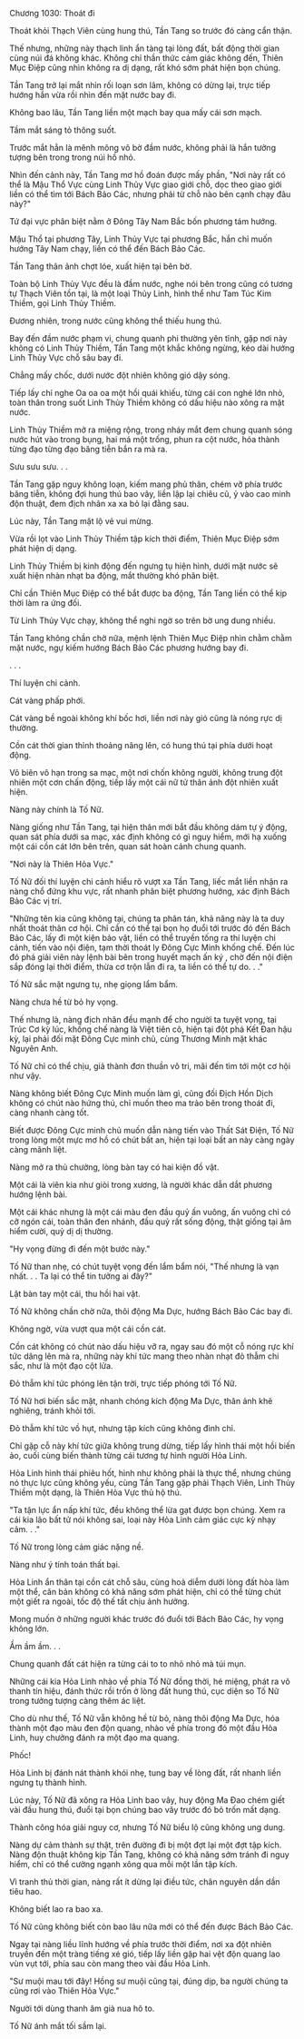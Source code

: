 




Chương 1030: Thoát đi


Thoát khỏi Thạch Viên cùng hung thú, Tần Tang so trước đó càng cẩn thận.

Thế nhưng, những này thạch linh ẩn tàng tại lòng đất, bất động thời gian cùng núi đá không khác. Không chỉ thần thức cảm giác không đến, Thiên Mục Điệp cũng nhìn không ra dị dạng, rất khó sớm phát hiện bọn chúng.

Tần Tang trở lại mắt nhìn rối loạn sơn lâm, không có dừng lại, trực tiếp hướng hắn vừa rồi nhìn đến mặt nước bay đi.

Không bao lâu, Tần Tang liền một mạch bay qua mấy cái sơn mạch.

Tầm mắt sáng tỏ thông suốt.

Trước mắt hẳn là mênh mông vô bờ đầm nước, không phải là hắn tưởng tượng bên trong trong núi hồ nhỏ.

Nhìn đến cảnh này, Tần Tang mơ hồ đoán được mấy phần, "Nơi này rất có thể là Mậu Thổ Vực cùng Linh Thủy Vực giao giới chỗ, dọc theo giao giới liền có thể tìm tới Bách Bảo Các, nhưng phải từ chỗ nào bên cạnh chạy đâu này?"

Tứ đại vực phân biệt nằm ở Đông Tây Nam Bắc bốn phương tám hướng.

Mậu Thổ tại phương Tây, Linh Thủy Vực tại phương Bắc, hắn chỉ muốn hướng Tây Nam chạy, liền có thể đến Bách Bảo Các.

Tần Tang thân ảnh chợt lóe, xuất hiện tại bên bờ.

Toàn bộ Linh Thủy Vực đều là đầm nước, nghe nói bên trong cũng có tương tự Thạch Viên tồn tại, là một loại Thủy Linh, hình thể như Tam Túc Kim Thiềm, gọi Linh Thủy Thiềm.

Đương nhiên, trong nước cũng không thể thiếu hung thú.

Bay đến đầm nước phạm vi, chung quanh phi thường yên tĩnh, gặp nơi này không có Linh Thủy Thiềm, Tần Tang một khắc không ngừng, kéo dài hướng Linh Thủy Vực chỗ sâu bay đi.

Chẳng mấy chốc, dưới nước đột nhiên không gió dậy sóng.

Tiếp lấy chỉ nghe Oa oa oa một hồi quái khiếu, từng cái con nghé lớn nhỏ, toàn thân trong suốt Linh Thủy Thiềm không có dấu hiệu nào xông ra mặt nước.

Linh Thủy Thiềm mở ra miệng rộng, trong nháy mắt đem chung quanh sóng nước hút vào trong bụng, hai má một trống, phun ra cột nước, hóa thành từng đạo từng đạo băng tiễn bắn ra mà ra.

Sưu sưu sưu. . .

Tần Tang gặp nguy không loạn, kiếm mang phủ thân, chém vỡ phía trước băng tiễn, không đợi hung thú bao vây, liền lập lại chiêu cũ, ỷ vào cao minh độn thuật, đem địch nhân xa xa bỏ lại đằng sau.

Lúc này, Tần Tang mặt lộ vẻ vui mừng.

Vừa rồi lọt vào Linh Thủy Thiềm tập kích thời điểm, Thiên Mục Điệp sớm phát hiện dị dạng.

Linh Thủy Thiềm bị kinh động đến ngưng tụ hiện hình, dưới mặt nước sẽ xuất hiện nhàn nhạt ba động, mắt thường khó phân biệt.

Chỉ cần Thiên Mục Điệp có thể bắt được ba động, Tần Tang liền có thể kịp thời làm ra ứng đối.

Từ Linh Thủy Vực chạy, không thể nghi ngờ so trên bờ ung dung nhiều.

Tần Tang không chần chờ nữa, mệnh lệnh Thiên Mục Điệp nhìn chằm chằm mặt nước, ngự kiếm hướng Bách Bảo Các phương hướng bay đi.

. . .

Thí luyện chi cảnh.

Cát vàng phấp phới.

Cát vàng bề ngoài không khí bốc hơi, liền nơi này gió cũng là nóng rực dị thường.

Cồn cát thời gian thỉnh thoảng nâng lên, có hung thú tại phía dưới hoạt động.

Vô biên vô hạn trong sa mạc, một nơi chốn không người, không trung đột nhiên một cơn chấn động, tiếp lấy một cái nữ tử thân ảnh đột nhiên xuất hiện.

Nàng này chính là Tố Nữ.

Nàng giống như Tần Tang, tại hiện thân mới bắt đầu không dám tự ý động, quan sát phía dưới sa mạc, xác định không có gì nguy hiểm, mới hạ xuống một cái cồn cát lớn bên trên, quan sát hoàn cảnh chung quanh.

"Nơi này là Thiên Hỏa Vực."

Tố Nữ đối thí luyện chi cảnh hiểu rõ vượt xa Tần Tang, liếc mắt liền nhận ra nàng chổ đứng khu vực, rất nhanh phân biệt phương hướng, xác định Bách Bảo Các vị trí.

"Những tên kia cũng không tại, chúng ta phân tán, khả năng này là ta duy nhất thoát thân cơ hội. Chỉ cần có thể tại bọn họ đuổi tới trước đó đến Bách Bảo Các, lấy đi một kiện bảo vật, liền có thể truyền tống ra thí luyện chi cảnh, tiến vào nội điện, tạm thời thoát ly Đông Cực Minh khống chế. Đến lúc đó phá giải viên này lệnh bài bên trong huyết mạch ấn ký , chờ đến nội điện sắp đóng lại thời điểm, thừa cơ trộn lẫn đi ra, ta liền có thể tự do. . ."

Tố Nữ sắc mặt ngưng tụ, nhẹ giọng lẩm bẩm.

Nàng chưa hề từ bỏ hy vọng.

Thế nhưng là, nàng địch nhân đều mạnh để cho người ta tuyệt vọng, tại Trúc Cơ kỳ lúc, khống chế nàng là Việt tiên cô, hiện tại đột phá Kết Đan hậu kỳ, lại phải đối mặt Đông Cực minh chủ, cùng Thương Minh mặt khác Nguyên Anh.

Tố Nữ chỉ có thể chịu, giả thành đơn thuần vô tri, mãi đến tìm tới một cơ hội như vậy.

Nàng không biết Đông Cực Minh muốn làm gì, cũng đối Địch Hồn Dịch không có chút nào hứng thú, chỉ muốn theo ma trảo bên trong thoát đi, càng nhanh càng tốt.

Biết được Đông Cực minh chủ muốn dẫn nàng tiến vào Thất Sát Điện, Tố Nữ trong lòng một mực mơ hồ có chút bất an, hiện tại loại bất an này càng ngày càng mãnh liệt.

Nàng mở ra thủ chưởng, lòng bàn tay có hai kiện đồ vật.

Một cái là viên kia như giòi trong xương, là người khác dẫn dắt phương hướng lệnh bài.

Một cái khác nhưng là một cái màu đen đầu quỷ ấn vuông, ấn vuông chỉ có cỡ ngón cái, toàn thân đen nhánh, đầu quỷ rất sống động, thật giống tại âm hiểm cười, quỷ dị dị thường.

"Hy vọng đừng đi đến một bước này."

Tố Nữ than nhẹ, có chút tuyệt vọng đến lẩm bẩm nói, "Thế nhưng là vạn nhất. . . Ta lại có thể tin tưởng ai đây?"

Lật bàn tay một cái, thu hồi hai vật.

Tố Nữ không chần chờ nữa, thôi động Ma Dực, hướng Bách Bảo Các bay đi.

Không ngờ, vừa vượt qua một cái cồn cát.

Cồn cát không có chút nào dấu hiệu vỡ ra, ngay sau đó một cỗ nóng rực khí tức dâng lên mà ra, những này khí tức mang theo nhàn nhạt đỏ thẫm chi sắc, như là một đạo cột lửa.

Đỏ thẫm khí tức phóng lên tận trời, trực tiếp phóng tới Tố Nữ.

Tố Nữ hơi biến sắc mặt, nhanh chóng kích động Ma Dực, thân ảnh khẽ nghiêng, tránh khỏi tới.

Đỏ thẫm khí tức vồ hụt, nhưng tập kích cũng không đình chỉ.

Chỉ gặp cỗ này khí tức giữa không trung dừng, tiếp lấy hình thái một hồi biến ảo, cuối cùng biến thành từng cái tương tự hình người Hỏa Linh.

Hỏa Linh hình thái phiêu hốt, hình như không phải là thực thể, nhưng chúng nó thực lực cũng không yếu, cùng Tần Tang gặp phải Thạch Viên, Linh Thủy Thiềm một dạng, là Thiên Hỏa Vực thủ hộ thú.

"Ta tận lực ẩn nấp khí tức, đều không thể lừa gạt được bọn chúng. Xem ra cái kia lão bất tử nói không sai, loại này Hỏa Linh cảm giác cực kỳ nhạy cảm. . ."

Tố Nữ trong lòng cảm giác nặng nề.

Nàng như ý tính toán thất bại.

Hỏa Linh ẩn thân tại cồn cát chỗ sâu, cùng hoả diễm dưới lòng đất hòa làm một thể, căn bản không có khả năng sớm phát hiện, chỉ có thể từng chút một giết ra ngoài, tốc độ thế tất chịu ảnh hưởng.

Mong muốn ở những người khác trước đó đuổi tới Bách Bảo Các, hy vọng không lớn.

Ầm ầm ầm. . .

Chung quanh đất cát hiện ra từng cái to to nhỏ nhỏ mà túi mụn.

Những cái kia Hỏa Linh nhào về phía Tố Nữ đồng thời, hé miệng, phát ra vô thanh tín hiệu, đánh thức rồi trốn ở lòng đất hung thú, cục diện so Tố Nữ trong tưởng tượng càng thêm ác liệt.

Cho dù như thế, Tố Nữ vẫn không hề từ bỏ, nàng thôi động Ma Dực, hóa thành một đạo màu đen độn quang, nhào về phía trong đó một đầu Hỏa Linh, huy chưởng đánh ra một đạo ma quang.

Phốc!

Hỏa Linh bị đánh nát thành khói nhẹ, tung bay về lòng đất, rất nhanh liền ngưng tụ thành hình.

Lúc này, Tố Nữ đã xông ra Hỏa Linh bao vây, huy động Ma Đao chém giết vài đầu hung thú, đuổi tại bọn chúng bao vây trước đó bỏ trốn mất dạng.

Thành công hóa giải nguy cơ, nhưng Tố Nữ biểu lộ cũng không ung dung.

Nàng dự cảm thành sự thật, trên đường đi bị một đợt lại một đợt tập kích. Nàng độn thuật không kịp Tần Tang, không có khả năng sớm tránh đi nguy hiểm, chỉ có thể cường ngạnh xông qua mỗi một lần tập kích.

Vì tranh thủ thời gian, nàng rất ít dừng lại điều tức, chân nguyên dần dần tiêu hao.

Không biết lao ra bao xa.

Tố Nữ cũng không biết còn bao lâu nữa mới có thể đến được Bách Bảo Các.

Ngay tại nàng liều lĩnh hướng về phía trước thời điểm, nơi xa đột nhiên truyền đến một tràng tiếng xé gió, tiếp lấy liền gặp hai vệt độn quang lao vùn vụt tới, phía sau còn mang theo vài đầu Hỏa Linh.

"Sư muội mau tới đây! Hồng sư muội cũng tại, đúng dịp, ba người chúng ta cũng rơi vào Thiên Hỏa Vực."

Người tới dùng thanh âm già nua hô to.

Tố Nữ ánh mắt tối sầm lại.




